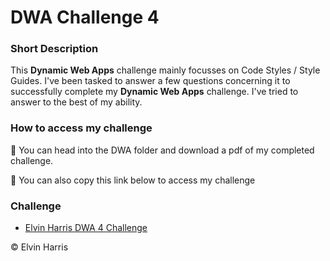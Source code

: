 # DWA Challenge 4

### Short Description

This **Dynamic Web Apps** challenge mainly focusses on Code Styles / Style Guides. I've been tasked to answer a few questions concerning it to successfully complete my **Dynamic Web Apps** challenge.  I've tried to answer to the best of my ability. 

### How to access my challenge

👣 You can head into the DWA folder and download a pdf of my completed challenge. 

👀 You can also copy this link below to access my challenge

### Challenge

- [Elvin Harris DWA 4 Challenge](file:///C:/Users/Administrator.STUDENT-23/Desktop/Elvin-code/Dynamic-web-apps/DWA4/ELVHAR045_SOZ2301_GroupB_ElvinHarris_DWA4_KnowledgeCheck.pdf)


© Elvin Harris
